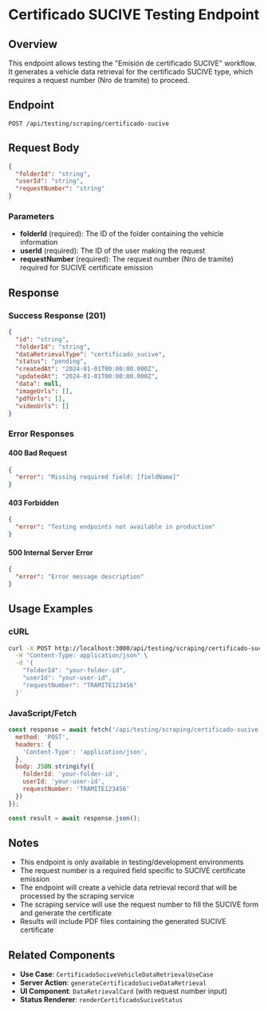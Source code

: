# Certificado SUCIVE Testing Endpoint

## Overview
This endpoint allows testing the "Emisión de certificado SUCIVE" workflow. It generates a vehicle data retrieval for the certificado SUCIVE type, which requires a request number (Nro de tramite) to proceed.

## Endpoint
```
POST /api/testing/scraping/certificado-sucive
```

## Request Body
```json
{
  "folderId": "string",
  "userId": "string",
  "requestNumber": "string"
}
```

### Parameters
- **folderId** (required): The ID of the folder containing the vehicle information
- **userId** (required): The ID of the user making the request
- **requestNumber** (required): The request number (Nro de tramite) required for SUCIVE certificate emission

## Response

### Success Response (201)
```json
{
  "id": "string",
  "folderId": "string",
  "dataRetrievalType": "certificado_sucive",
  "status": "pending",
  "createdAt": "2024-01-01T00:00:00.000Z",
  "updatedAt": "2024-01-01T00:00:00.000Z",
  "data": null,
  "imageUrls": [],
  "pdfUrls": [],
  "videoUrls": []
}
```

### Error Responses

#### 400 Bad Request
```json
{
  "error": "Missing required field: [fieldName]"
}
```

#### 403 Forbidden
```json
{
  "error": "Testing endpoints not available in production"
}
```

#### 500 Internal Server Error
```json
{
  "error": "Error message description"
}
```

## Usage Examples

### cURL
```bash
curl -X POST http://localhost:3000/api/testing/scraping/certificado-sucive \
  -H "Content-Type: application/json" \
  -d '{
    "folderId": "your-folder-id",
    "userId": "your-user-id",
    "requestNumber": "TRAMITE123456"
  }'
```

### JavaScript/Fetch
```javascript
const response = await fetch('/api/testing/scraping/certificado-sucive', {
  method: 'POST',
  headers: {
    'Content-Type': 'application/json',
  },
  body: JSON.stringify({
    folderId: 'your-folder-id',
    userId: 'your-user-id',
    requestNumber: 'TRAMITE123456'
  })
});

const result = await response.json();
```

## Notes
- This endpoint is only available in testing/development environments
- The request number is a required field specific to SUCIVE certificate emission
- The endpoint will create a vehicle data retrieval record that will be processed by the scraping service
- The scraping service will use the request number to fill the SUCIVE form and generate the certificate
- Results will include PDF files containing the generated SUCIVE certificate

## Related Components
- **Use Case**: `CertificadoSuciveVehicleDataRetrievalUseCase`
- **Server Action**: `generateCertificadoSuciveDataRetrieval`
- **UI Component**: `DataRetrievalCard` (with request number input)
- **Status Renderer**: `renderCertificadoSuciveStatus` 